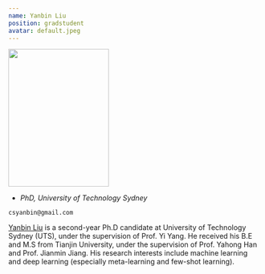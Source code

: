 ```yaml
---
name: Yanbin Liu
position: gradstudent
avatar: default.jpeg
---
```


<img width="200" height="275" src="{{site.baseurl}}/images/people/{{page.avatar}}" data-action="zoom">

- _PhD, University of Technology Sydney_<br>
<!--- _Science coach. Collaborator. Transdisciplinary optimist._-->

<i class="fa fa-envelope-o"></i> `csyanbin@gmail.com`

[Yanbin Liu](https://csyanbin.github.io/) is a second-year Ph.D candidate at University of Technology Sydney (UTS), under the supervision of Prof. Yi Yang. He received his B.E and M.S from Tianjin University, under the supervision of Prof. Yahong Han and Prof. Jianmin Jiang. His research interests include machine learning and deep learning (especially meta-learning and few-shot learning).
